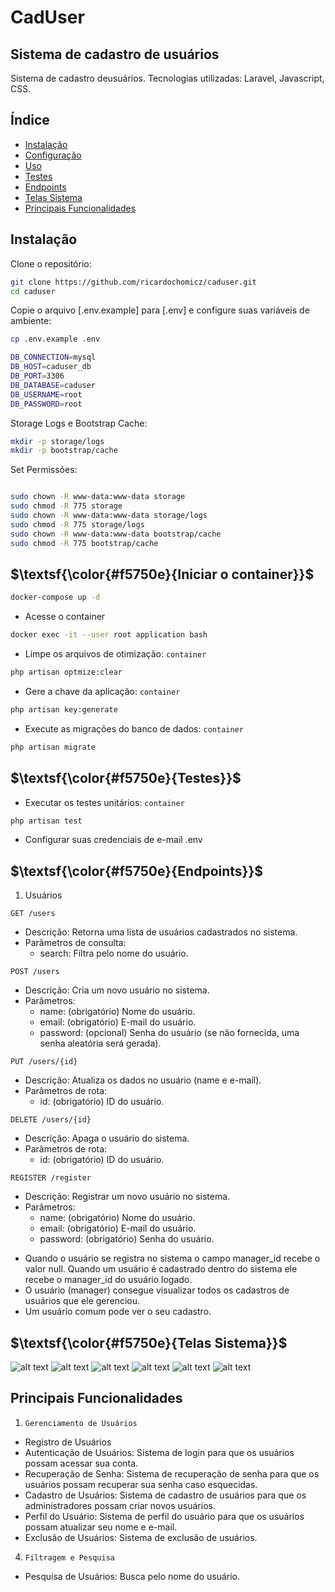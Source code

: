 # CadUser

## Sistema de cadastro de usuários

Sistema de cadastro deusuários. 
Tecnologias utilizadas: Laravel, Javascript, CSS.

## Índice
- [Instalação](#instalacao)
- [Configuração](#configuração)
- [Uso](#uso)
- [Testes](#testes)
- [Endpoints](#endpoints)
- [Telas Sistema](#telas-sistema)
- [Principais Funcionalidades](#principais-funcionalidades)

## Instalação

Clone o repositório:

```bash
git clone https://github.com/ricardochomicz/caduser.git
cd caduser
```

Copie o arquivo [.env.example] para [.env] e configure suas variáveis de ambiente:

```bash
cp .env.example .env

DB_CONNECTION=mysql
DB_HOST=caduser_db
DB_PORT=3306
DB_DATABASE=caduser
DB_USERNAME=root
DB_PASSWORD=root
```

Storage Logs e Bootstrap Cache:

```bash
mkdir -p storage/logs
mkdir -p bootstrap/cache
```
Set Permissões:

```bash

sudo chown -R www-data:www-data storage
sudo chmod -R 775 storage
sudo chown -R www-data:www-data storage/logs
sudo chmod -R 775 storage/logs
sudo chown -R www-data:www-data bootstrap/cache
sudo chmod -R 775 bootstrap/cache
```
## $\textsf{\color{#f5750e}{Iniciar o container}}$

```bash
docker-compose up -d
```
- Acesse o container

```bash
docker exec -it --user root application bash
```
- Limpe os arquivos de otimização: `container`

```bash
php artisan optmize:clear
```
- Gere a chave da aplicação: `container`

```bash
php artisan key:generate
```
- Execute as migrações do banco de dados: `container`

```bash
php artisan migrate
```
## $\textsf{\color{#f5750e}{Testes}}$

- Executar os testes unitários: `container`

```bash
php artisan test
```

- Configurar suas credenciais de e-mail .env

## $\textsf{\color{#f5750e}{Endpoints}}$

1. Usuários

`GET /users`
* Descrição: Retorna uma lista de usuários cadastrados no sistema.
* Parâmetros de consulta: 
    * search: Filtra pelo nome do usuário.

`POST /users`
* Descrição: Cria um novo usuário no sistema.
* Parâmetros: 
    * name: (obrigatório) Nome do usuário.
    * email: (obrigatório) E-mail do usuário.
    * password: (opcional) Senha do usuário (se não fornecida, uma senha aleatória será gerada).

`PUT /users/{id}`
* Descrição: Atualiza os dados no usuário (name e e-mail).    
* Parâmetros de rota:
    * id: (obrigatório) ID do usuário.

`DELETE /users/{id}`
* Descrição: Apaga o usuário do sistema.
* Parâmetros de rota:
    * id: (obrigatório) ID do usuário.

`REGISTER /register`
* Descrição: Registrar um novo usuário no sistema.
* Parâmetros: 
    * name: (obrigatório) Nome do usuário.
    * email: (obrigatório) E-mail do usuário.
    * password: (obrigatório) Senha do usuário.

- Quando o usuário se registra no sistema o campo manager_id recebe o valor null. Quando um usuário é cadastrado dentro do sistema ele recebe o manager_id do usuário logado. 
- O usuário (manager) consegue visualizar todos os cadastros de usuários que ele gerenciou.
- Um usuário comum pode ver o seu cadastro.

## $\textsf{\color{#f5750e}{Telas Sistema}}$
![alt text](image.png)
![alt text](image-1.png)
![alt text](image-2.png)
![alt text](image-3.png)
![alt text](image-4.png)
![alt text](image-5.png)


## Principais Funcionalidades

1. `Gerenciamento de Usuários`
  - Registro de Usuários
  - Autenticação de Usuários: Sistema de login para que os usuários possam acessar sua conta.   
  - Recuperação de Senha: Sistema de recuperação de senha para que os usuários possam recuperar sua senha caso esquecidas.
  - Cadastro de Usuários: Sistema de cadastro de usuários para que os administradores possam criar novos usuários.
  - Perfil do Usuário: Sistema de perfil do usuário para que os usuários possam atualizar seu nome e e-mail.
  - Exclusão de Usuários: Sistema de exclusão de usuários.

4. `Filtragem e Pesquisa`
  - Pesquisa de Usuários: Busca pelo nome do usuário.



